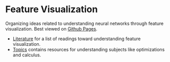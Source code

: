 # Feature Visualization

Organizing ideas related to understanding neural networks through feature visualization. Best viewed on [Github Pages](https://nguyen-hoa.github.io/feature-vis/).

- [Literature](literature/literature.md) for a list of readings toward understanding feature visualization.
- [Topics](topics/topics.md) contains resources for understanding subjects like optimizations and calculus.
